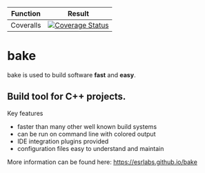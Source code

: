 | Function | Result |
| --- | --- |
| Coveralls                | [![Coverage Status](https://coveralls.io/repos/github/esrlabs/bake/badge.svg?branch=master)](https://coveralls.io/github/esrlabs/bake?branch=master) |

bake
====

bake is used to build software **fast** and **easy**.

## Build tool for C++ projects.

Key features

* faster than many other well known build systems
* can be run on command line with colored output
* IDE integration plugins provided
* configuration files easy to understand and maintain

More information can be found here:
https://esrlabs.github.io/bake
